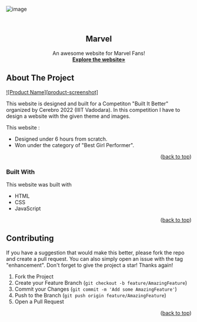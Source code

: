 
![image](https://github.com/nishaSahuU/marvel/assets/82632229/9e261b6b-1cd2-4638-813c-c03261e0445b)

<br />
<div align="center">
    <h2 align="center">Marvel</h2>

  <p align="center">
    An awesome website for Marvel Fans!
    <br />
    <a href="https://github.com/nishaSahuU/marvel"><strong>Explore the website»</strong></a>
    </p>
</div>

<!-- ABOUT THE PROJECT -->
## About The Project

[![Product Name][product-screenshot]](https://example.com)

This website is designed and built for a Competiton "Built It Better" organized by Cerebro 2022 (IIIT Vadodara). In this competition I have to design a website with the given theme and images. 

This website :
* Designed under 6 hours from scratch.
* Won under the category of "Best Girl Performer".



<p align="right">(<a href="#readme-top">back to top</a>)</p>



### Built With

This website was built with

* HTML
* CSS
* JavaScript

<p align="right">(<a href="#readme-top">back to top</a>)</p>



<!-- GETTING STARTED
## Getting Started

To get a local copy up and running follow these simple steps.

### Installation

1. Fork the Project
2. Clone the repo
   ```sh
   git clone https://github.com/your_username_/Project-Name.git
   ```
<p align="right">(<a href="#readme-top">back to top</a>)</p>

 -->


<!-- CONTRIBUTING -->
## Contributing

If you have a suggestion that would make this better, please fork the repo and create a pull request. You can also simply open an issue with the tag "enhancement".
Don't forget to give the project a star! Thanks again!

1. Fork the Project
2. Create your Feature Branch (`git checkout -b feature/AmazingFeature`)
3. Commit your Changes (`git commit -m 'Add some AmazingFeature'`)
4. Push to the Branch (`git push origin feature/AmazingFeature`)
5. Open a Pull Request

<p align="right">(<a href="#readme-top">back to top</a>)</p>









